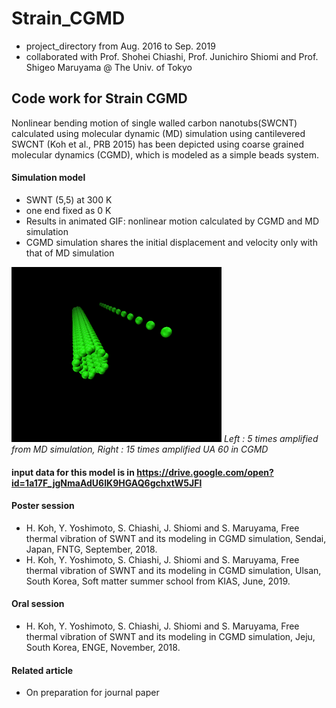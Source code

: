 # Strain_CGMD
- project_directory from Aug. 2016 to Sep. 2019
- collaborated with Prof. Shohei Chiashi, Prof. Junichiro Shiomi and Prof. Shigeo Maruyama @ The Univ. of Tokyo


## Code work for Strain CGMD
  Nonlinear bending motion of single walled carbon nanotubs(SWCNT) calculated using molecular dynamic (MD) simulation using cantilevered SWCNT (Koh et al., PRB 2015) has been depicted using coarse grained molecular dynamics (CGMD), which is modeled as a simple beads system.
  
  
#### Simulation model
- SWNT (5,5) at 300 K
- one end fixed as 0 K
- Results in animated GIF: nonlinear motion calculated by CGMD and MD simulation
- CGMD simulation shares the initial displacement and velocity only with that of MD simulation

![SegmentLocal](Short_version.gif "segment") *Left : 5 times amplified from MD simulation, Right : 15 times amplified UA 60 in CGMD*




#### input data for this model is in https://drive.google.com/open?id=1a17F_jgNmaAdU6IK9HGAQ6gchxtW5JFl




 
#### Poster session
- H. Koh, Y. Yoshimoto, S. Chiashi, J. Shiomi and S. Maruyama, Free thermal vibration of SWNT and its modeling in CGMD simulation, Sendai, Japan, FNTG, September, 2018.
- H. Koh, Y. Yoshimoto, S. Chiashi, J. Shiomi and S. Maruyama, Free thermal vibration of SWNT and its modeling in CGMD simulation, Ulsan, South Korea, Soft matter summer school from KIAS, June, 2019.
#### Oral session 
- H. Koh, Y. Yoshimoto, S. Chiashi, J. Shiomi and S. Maruyama, Free thermal vibration of SWNT and its modeling in CGMD simulation, Jeju, South Korea, ENGE, November, 2018.
#### Related article 
- On preparation for journal paper 
